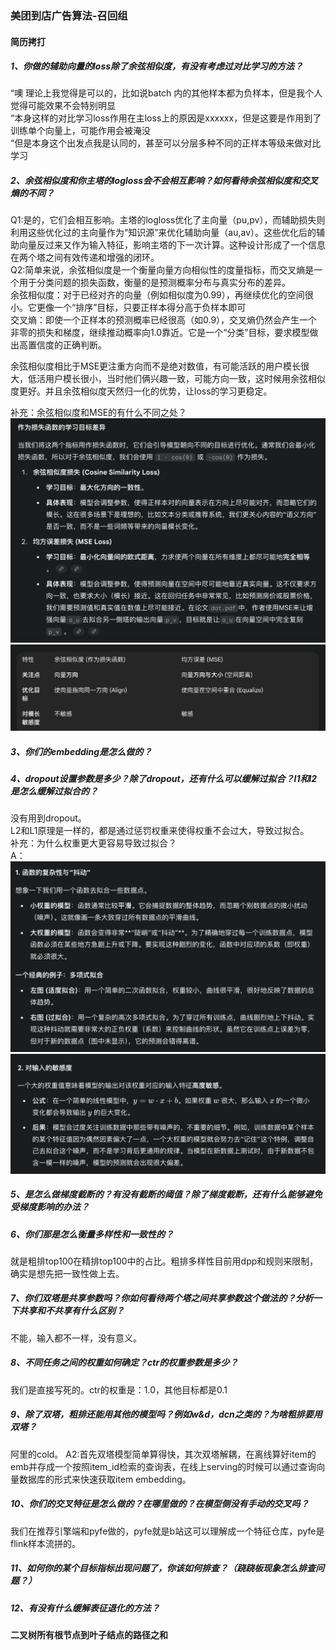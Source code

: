 ### 美团到店广告算法-召回组
#### 简历拷打
##### 1、你做的辅助向量的loss除了余弦相似度，有没有考虑过对比学习的方法？
“噢 理论上我觉得是可以的，比如说batch 内的其他样本都为负样本，但是我个人觉得可能效果不会特别明显  
“本身这样的对比学习loss作用在主loss上的原因是xxxxxx，但是这要是作用到了训练单个向量上，可能作用会被淹没  
“但是本身这个出发点我是认同的，甚至可以分层多种不同的正样本等级来做对比学习  
##### 2、余弦相似度和你主塔的logloss会不会相互影响？如何看待余弦相似度和交叉熵的不同？
Q1:是的，它们会相互影响。主塔的logloss优化了主向量（pu​,pv），而辅助损失则利用这些优化过的主向量作为“知识源”来优化辅助向量（au,av）。这些优化后的辅助向量反过来又作为输入特征，影响主塔的下一次计算。这种设计形成了一个信息在两个塔之间有效传递和增强的闭环。  
Q2:简单来说，余弦相似度是一个衡量向量方向相似性的度量指标，而交叉熵是一个用于分类问题的损失函数，衡量的是预测概率分布与真实分布的差异。  
余弦相似度：对于已经对齐的向量（例如相似度为0.99），再继续优化的空间很小。它更像一个“排序”目标，只要正样本得分高于负样本即可  
交叉熵：即使一个正样本的预测概率已经很高（如0.9），交叉熵仍然会产生一个非零的损失和梯度，继续推动概率向1.0靠近。它是一个“分类”目标，要求模型做出高置信度的正确判断。  

余弦相似度相比于MSE更注重方向而不是绝对数值，有可能活跃的用户模长很大，低活用户模长很小，当时他们俩兴趣一致，可能方向一致，这时候用余弦相似度更好。并且余弦相似度天然归一化的优势，让loss的学习更稳定。

补充：余弦相似度和MSE的有什么不同之处？
![alt text](image-1.png)
![alt text](image.png)
##### 3、你们的embedding是怎么做的？
##### 4、dropout设置参数是多少？除了dropout，还有什么可以缓解过拟合？l1和l2是怎么缓解过拟合的？
没有用到dropout。  
L2和L1原理是一样的，都是通过惩罚权重来使得权重不会过大，导致过拟合。  
补充：为什么权重更大更容易导致过拟合？  
A：![alt text](image-2.png)
![alt text](image-3.png)
##### 5、是怎么做梯度截断的？有没有截断的阈值？除了梯度截断，还有什么能够避免受梯度影响的办法？
##### 6、你们那是怎么衡量多样性和一致性的？
就是粗排top100在精排top100中的占比。粗排多样性目前用dpp和规则来限制，确实是想先把一致性做上去。
##### 7、你们双塔是共享参数吗？你如何看待两个塔之间共享参数这个做法的？分析一下共享和不共享有什么区别？
不能，输入都不一样，没有意义。
##### 8、不同任务之间的权重如何确定？ctr的权重参数是多少？
我们是直接写死的。ctr的权重是：1.0，其他目标都是0.1  
##### 9、除了双塔，粗排还能用其他的模型吗？例如w&d，dcn之类的？为啥粗排要用双塔？
阿里的cold。
A2:首先双塔模型简单算得快，其次双塔解耦，在离线算好item的emb并存成一个按照item_id检索的查询表，在线上serving的时候可以通过查询向量数据库的形式来快速获取item embedding。
##### 10、你们的交叉特征是怎么做的？在哪里做的？在模型侧没有手动的交叉吗？
我们在推荐引擎端和pyfe做的，pyfe就是b站这可以理解成一个特征仓库，pyfe是flink样本流拼的。
##### 11、如何你的某个目标指标出现问题了，你该如何排查？（跷跷板现象怎么排查问题？）
##### 12、有没有什么缓解表征退化的方法？


#### 二叉树所有根节点到叶子结点的路径之和